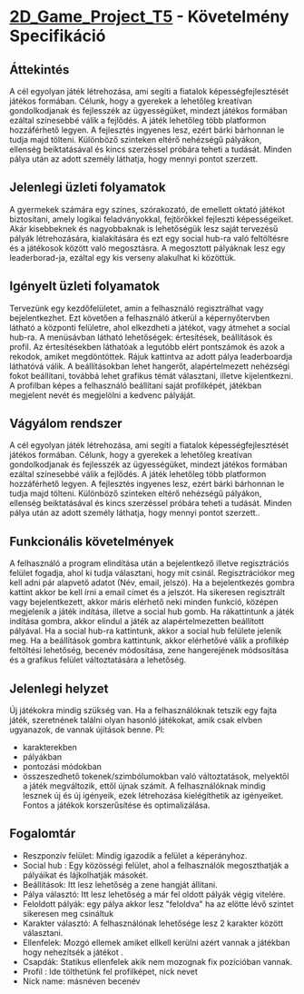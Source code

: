 ﻿
# [2D_Game_Project_T5](https://github.com/bencespinter/AFP_LEV_2020_CSAP5/tree/main/2D_Game_Project_T5 "2D_Game_Project_T5") - Követelmény Specifikáció

## Áttekintés
A cél egyolyan játék létrehozása, ami segíti a fiatalok képességfejlesztését játékos formában. Célunk, hogy a gyerekek a lehetőleg kreatívan gondolkodjanak és fejlesszék az ügyességüket, mindezt játékos formában ezáltal színesebbé válik a fejlődés. A játék lehetőleg több platformon hozzáférhető legyen. A fejlesztés ingyenes lesz, ezért bárki bárhonnan le tudja majd tölteni. Különböző szinteken eltérő nehézségű pályákon, ellenség beiktatásával és kincs szerzéssel próbára teheti a tudását. Minden pálya után az adott személy láthatja, hogy mennyi pontot szerzett.

## Jelenlegi üzleti folyamatok
A gyermekek számára egy színes, szórakozató, de emellett oktató játékot biztosítani, amely logikai feladványokkal, fejtörőkkel fejleszti képességeiket. Akár kisebbeknek és nagyobbaknak is lehetőségük lesz saját tervezésű pályák létrehozására, kialakítására és ezt egy social hub-ra való feltöltésre és a játékosok között való megosztásra. A megosztott pályáknak lesz egy leaderborad-ja, ezáltal egy kis verseny alakulhat ki közöttük. 


## Igényelt üzleti folyamatok
Tervezünk egy kezdőfelületet, amin a felhasználó regisztrálhat vagy bejelentkezhet. Ezt követően a felhasználó átkerül a képernyőtervben látható a központi felületre, ahol elkezdheti a játékot, vagy átmehet a social hub-ra. A menüsávban látható lehetőségek: értesítések, beállítások és profil. Az értesítésekben láthatóak a legutóbb elért pontszámok és azok a rekodok, amiket megdöntöttek. Rájuk kattintva az adott pálya leaderboardja láthatóvá válik. A beállításokban lehet hangerőt, alapértelmezett nehézségi fokot beállítani, továbbá lehet grafikus témát választani, illetve kijelentkezni. A profilban képes a felhasználó beállítani saját profilképét, játékban megjelent nevét és megjelölni a kedvenc pályáját.

## Vágyálom rendszer
A cél egyolyan játék létrehozása, ami segíti a fiatalok képességfejlesztését játékos formában. Célunk, hogy a gyerekek a lehetőleg kreatívan gondolkodjanak és fejlesszék az ügyességüket, mindezt játékos formában ezáltal színesebbé válik a fejlődés. A játék lehetőleg több platformon hozzáférhető legyen. A fejlesztés ingyenes lesz, ezért bárki bárhonnan le tudja majd tölteni. Különböző szinteken eltérő nehézségű pályákon, ellenség beiktatásával és kincs szerzéssel próbára teheti a tudását. Minden pálya után az adott személy láthatja, hogy mennyi pontot szerzett..

## Funkcionális követelmények
A felhasználó a program elindítása után a bejelentkező illetve regisztrációs felület fogadja, ahol ki tudja választani, hogy mit csinál. Regisztrációkor meg kell adni pár alapvető adatot (Név, email, jelszó). Ha a bejelentkezés gombra kattint akkor be kell írni a email címet és a jelszót. Ha sikeresen regisztrált vagy bejelentkezett, akkor máris elérhető neki minden funkció, középen megjelenik a játék indítása, illetve a social hub gomb. Ha rákattintunk a játék indítása gombra, akkor elindul a játék az alapértelmezetten beállított pályával. Ha a social hub-ra kattintunk, akkor a social hub felülete jelenik meg. Ha a beállítások gombra kattintunk, akkor elérhetővé válik a profilkép feltöltési lehetőség, becenév módosítása, zene hangerejének módsosítása és a grafikus felület változtatására a lehetőség. 

## Jelenlegi helyzet
Új játékokra mindig szükség van. Ha a felhasználóknak tetszik egy fajta játék, szeretnének találni olyan hasonló játékokat, amik csak elvben ugyanazok, de vannak újítások benne. Pl:

-   karakterekben
-   pályákban
-   pontozási módokban
-   összeszedhető tokenek/szimbólumokban való változtatások, melyektől a játék megváltozik, ettől újnak számít. A felhasználóknak mindig lesznek új és új igényeik, ezek létrehozása kielégíthetik az igényeiket. Fontos a játékok korszerűsítése és optimalizálása.

## Fogalomtár
-   Reszponzív felület: Mindig igazodik a felület a képerányhoz.
-  Social hub : Egy közösségi felület, ahol a felhasználók megoszthatják a pályáikat és lájkolhatják másokét.
-   Beállítások: Itt lesz lehetőség a zene hangját állítani.
-   Pálya választó: Itt lesz lehetőség a már fel oldott pályák végig vitelére.
-   Feloldott pályák: egy pálya akkor lesz "feloldva" ha az elötte lévő szintet sikeresen meg csináltuk
-   Karakter választó: A felhasználónak lehetősége lesz 2 karakter között választani.
-   Ellenfelek: Mozgó ellemek amiket ellkell kerülni azért vannak a játékban hogy nehezítsék a játékot .
-   Csapdák: Statikus ellenfelek akik nem mozognak fix pozícióban vannak.
- Profil : Ide tölthetünk fel profilképet, nick nevet
- Nick name: másnéven becenév
